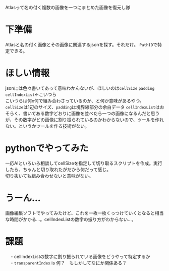 Atlasって名の付く複数の画像を一つにまとめた画像を復元し隊

# 下準備
Atlasと名の付く画像とその画像に関連するjsonを探す。それだけ。
``PathID``で特定できる。

# ほしい情報
jsonには色々書いてあって意味わかんないが、ほしいのは``cellSize`` ``padding`` ``cellIndexList``←こいつら<br>
こいつらは何x何で組み合わさっているのか、と何か意味があるやつ。<br>
``cellSize``は1辺のサイズ、``padding``は境界線部分の余白データ
``cellIndexList``はおそらく、書いてある数字どおりに画像を並べたら一つの画像になるんだと思うが、その数字がどの画像に割り振られているのかわからないので、ツールを作れない。というかツールを作る技術がない。

# pythonでやってみた
一応AIといろいろ相談してcellSizeを指定して切り取るスクリプトを作成。実行したら、ちゃんと切り取れたがだから何だって感じ。<br>
切り抜いても組み合わせないと意味がない。

# うーん…
画像編集ソフトでやってみたけど、これを一枚一枚くっつけていくとなると相当な時間がかかる…。cellIndexListの数字の振り方がわからない…。


# 課題
　・cellIndexListの数字に割り振られている画像をどうやって特定するか<br>
　・``transparentIndex`` is 何？　もしかしてなにか関係ある？
